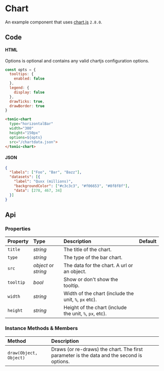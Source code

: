 # Chart
An example component that uses [chart.js][0] `2.8.0`.

<tonic-chart
  type="horizontalBar"
  width="300px"
  height="150px"
  src="/chartdata.json">
</tonic-chart>

## Code

#### HTML
Options is optional and contains any valid chartjs configuration options.

```js
const opts = {
  tooltips: {
    enabled: false
  },
  legend: {
    display: false
  },
  drawTicks: true,
  drawBorder: true
}
```

```html
<tonic-chart
  type="horizontalBar"
  width="300"
  height="150px"
  options=${opts}
  src="/chartdata.json">
</tonic-chart>
```

#### JSON

```json
{
  "labels": ["Foo", "Bar", "Bazz"],
  "datasets": [{
    "label": "Quxx (millions)",
    "backgroundColor": ["#c3c3c3", "#f06653", "#8f8f8f"],
    "data": [278, 467, 34]
  }]
}
```

## Api

### Properties

| Property | Type | Description | Default |
| :--- | :--- | :--- | :--- |
| `title` | *string* | The title of the chart. | |
| `type` | *string* | The type of the bar chart. | |
| `src` | *object* or *string* | The data for the chart. A url or an object. | |
| `tooltip` | *bool* | Show or don't show the tooltip. | |
| `width` | *string* | Width of the chart (include the unit, `%`, `px` etc). | |
| `height` | *string* | Height of the chart (include the unit, `%`, `px`, etc). | |

### Instance Methods & Members

| Method | Description |
| :--- | :--- |
| `draw(Object, Object)` | Draws (or re-draws) the chart. The first parameter is the data and the second is options. |

[0]:https://www.chartjs.org/
